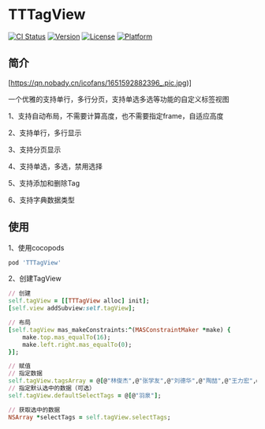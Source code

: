 # TTTagView

[![CI Status](https://img.shields.io/travis/icofans/TTTagView.svg?style=flat)](https://travis-ci.org/icofans/TTTagView)
[![Version](https://img.shields.io/cocoapods/v/TTTagView.svg?style=flat)](https://cocoapods.org/pods/TTTagView)
[![License](https://img.shields.io/cocoapods/l/TTTagView.svg?style=flat)](https://cocoapods.org/pods/TTTagView)
[![Platform](https://img.shields.io/cocoapods/p/TTTagView.svg?style=flat)](https://cocoapods.org/pods/TTTagView)

## 简介
[![]()https://qn.nobady.cn/icofans/1651592882396_.pic.jpg)]

一个优雅的支持单行，多行分页，支持单选多选等功能的自定义标签视图

1、支持自动布局，不需要计算高度，也不需要指定frame，自适应高度

2、支持单行，多行显示

3、支持分页显示

4、支持单选，多选，禁用选择

5、支持添加和删除Tag

6、支持字典数据类型


## 使用

1、使用cocopods

```ruby
pod 'TTTagView'
```
2、创建TagView

```ruby
// 创建
self.tagView = [[TTTagView alloc] init];
[self.view addSubview:self.tagView];

// 布局
[self.tagView mas_makeConstraints:^(MASConstraintMaker *make) {
    make.top.mas_equalTo(16);
    make.left.right.mas_equalTo(0);
}];

// 赋值
// 指定数据
self.tagView.tagsArray = @[@"林俊杰",@"张学友",@"刘德华",@"陶喆",@"王力宏",@"王菲",@"Taylor swift",@"周杰伦",@"owl city",@"汪苏泷",@"许嵩",@"李代沫",@"那英",@"羽泉",@"刀郎",@"田馥甄",@"庄心妍",@"林宥嘉",@"薛之谦",@"萧敬腾",@"王若琳"];
// 指定默认选中的数据（可选）
self.tagView.defaultSelectTags = @[@"羽泉"];

// 获取选中的数据
NSArray *selectTags = self.tagView.selectTags;
```


